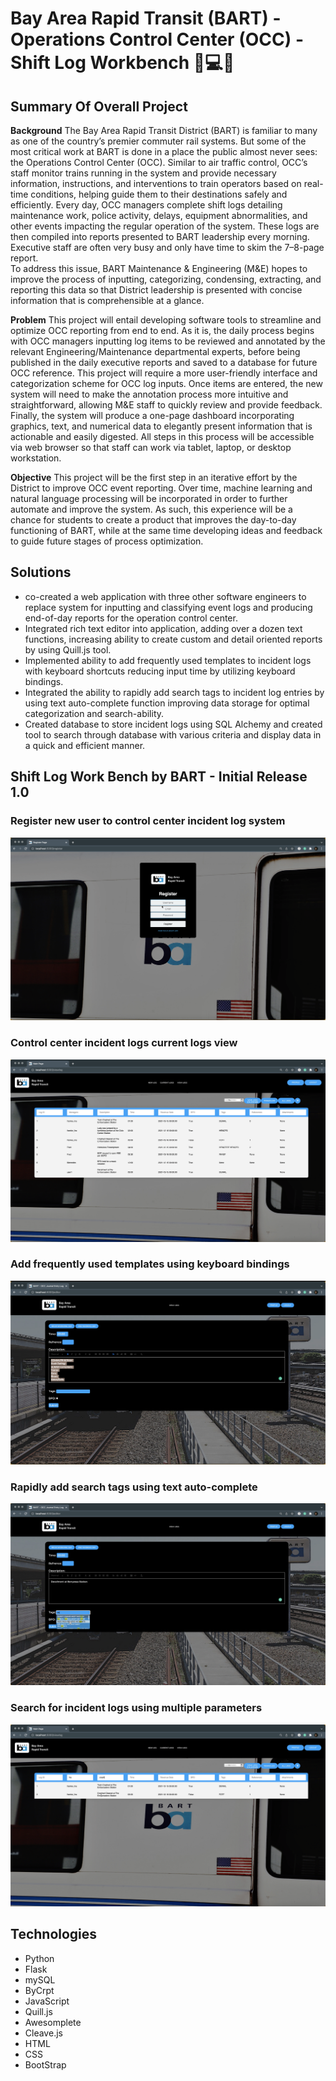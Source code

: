 
# Bay Area Rapid Transit (BART) - Operations Control Center (OCC) - Shift Log Workbench 🚆💻🏢

## Summary Of Overall Project 

**Background** 
The Bay Area Rapid Transit District (BART) is familiar to many as one of the country’s premier commuter rail 
systems. But some of the most critical work at BART is done in a place the public almost never sees: the 
Operations Control Center (OCC). Similar to air traffic control, OCC’s staff monitor trains running in the system 
and provide necessary information, instructions, and interventions to train operators based on real-time 
conditions, helping guide them to their destinations safely and efficiently.  Every day, OCC managers complete 
shift logs detailing maintenance work, police activity, delays, equipment abnormalities, and other events 
impacting the regular operation of the system. These logs are then compiled into reports presented to BART 
leadership every morning. Executive staff are often very busy and only have time to skim the 7–8-page report.  
To address this issue, BART Maintenance & Engineering (M&E) hopes to improve the process of inputting, 
categorizing, condensing, extracting, and reporting this data so that District leadership is presented with concise 
information that is comprehensible at a glance. 

**Problem**
This project will entail developing software tools to streamline and optimize OCC reporting from end to end. As 
it is, the daily process begins with OCC managers inputting log items to be reviewed and annotated by the 
relevant Engineering/Maintenance departmental experts, before being published in the daily executive reports 
and saved to a database for future OCC reference.  This project will require a more user-friendly interface and 
categorization scheme for OCC log inputs. Once items are entered, the new system will need to make the 
annotation process more intuitive and straightforward, allowing M&E staff to quickly review and provide 
feedback. Finally, the system will produce a one-page dashboard incorporating graphics, text, and numerical 
data to elegantly present information that is actionable and easily digested. All steps in this process will be 
accessible via web browser so that staff can work via tablet, laptop, or desktop workstation. 
 
 
**Objective**
This project will be the first step in an iterative effort by the District to improve OCC event reporting. Over time, 
machine learning and natural language processing will be incorporated in order to further automate and 
improve the system. As such, this experience will be a chance for students to create a product that improves the 
day-to-day functioning of BART, while at the same time developing ideas and feedback to guide future stages of 
process optimization. 

## Solutions
* co-created a web application with three other software engineers to replace system for inputting and classifying event logs and producing end-of-day reports for the operation control center.
* Integrated rich text editor into application, adding over a dozen text functions, increasing ability to create custom and detail oriented reports by using Quill.js tool.
* Implemented ability to add frequently used templates to incident logs with keyboard shortcuts reducing input time by utilizing keyboard bindings.
* Integrated the ability to rapidly add search tags to incident log entries by using text auto-complete function improving data storage for optimal categorization and search-ability.
* Created database to store incident logs using SQL Alchemy and created tool to search through database with various criteria and display data in a quick and efficient manner.


## Shift Log Work Bench by BART - Initial Release 1.0 

### Register new user to control center incident log system

![BART Login](/github-imgs/bart-login.png?raw=true "BART OCC Login")

### Control center incident logs current logs view

![BART Login](/github-imgs/bart-2.png?raw=true "BART OCC Current Logs")

### Add frequently used templates using keyboard bindings

![BART Login](/github-imgs/bart-3.png?raw=true "BART Keyboard Bindings")

### Rapidly add search tags using text auto-complete

![BART Login](/github-imgs/bart-4.png?raw=true "BART Add Search Tags")

### Search for incident logs using multiple parameters

![BART Login](/github-imgs/bart-5.png?raw=true "BART Search Logs")

## Technologies
* Python
* Flask
* mySQL
* ByCrpt
* JavaScript
* Quill.js
* Awesomplete
* Cleave.js
* HTML
* CSS
* BootStrap
